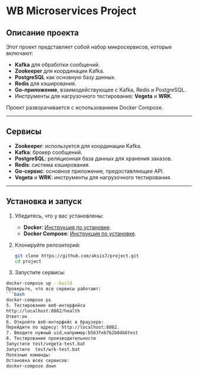 # WB Microservices Project

## Описание проекта

Этот проект представляет собой набор микросервисов, которые включают:
- **Kafka** для обработки сообщений.
- **Zookeeper** для координации Kafka.
- **PostgreSQL** как основную базу данных.
- **Redis** для кэширования.
- **Go-приложение**, взаимодействующее с Kafka, Redis и PostgreSQL.
- Инструменты для нагрузочного тестирования: **Vegeta** и **WRK**.

Проект разворачивается с использованием Docker Compose.

---

## Сервисы

- **Zookeeper**: используется для координации Kafka.
- **Kafka**: брокер сообщений.
- **PostgreSQL**: реляционная база данных для хранения заказов.
- **Redis**: система кэширования.
- **Go-сервис**: основное приложение, предоставляющее API.
- **Vegeta** и **WRK**: инструменты для нагрузочного тестирования.

---

## Установка и запуск

1. Убедитесь, что у вас установлены:
   - **Docker**: [Инструкция по установке](https://docs.docker.com/get-docker/).
   - **Docker Compose**: [Инструкция по установке](https://docs.docker.com/compose/install/).

2. Клонируйте репозиторий:
   ```bash
   git clone https://github.com/aksis7/project.git
   cd project
3. Запустите сервисы:
  ```bash
  docker-compose up --build
Проверьте, что все сервисы работают:
  ```bash
  docker-compose ps
5. Тестирование веб-интерфейса
 http://localhost:8082/health
Ответ:ок
6. Откройте веб-интерфейс в браузере:
  Перейдите по адресу: http://localhost:8082.
7. Введите нужный uid,например:b563feb7b2b84b6test
8. Тестирование производительности
  Запустите test/vegeta-test.bat
  Запустите  test/wrk-test.bat
Полезные команды:
Остановка всех сервисов:
docker-compose down
    
